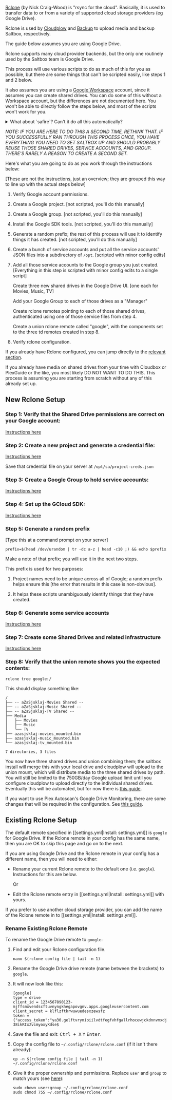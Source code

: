 [Rclone](https://rclone.org) (by Nick Craig-Wood) is "rsync for the cloud". Basically, it is used to transfer data to or from a variety of supported cloud storage providers (eg Google Drive).

Rclone is used by [Cloudplow](cloudplow) and [Backup](/saltbox/backup/backup) to upload media and backup Saltbox, respectively.

The guide below assumes you are using Google Drive.

Rclone supports many cloud provider backends, but the only one routinely used by the Saltbox team is Google Drive.

This process will use various scripts to do as much of this for you as possible, but there are some things that can't be scripted easily, like steps 1 and 2 below.

It also assumes you are using a [Google Workspace](https://workspace.google.com/) account, since it assumes you can create shared drives.  You can do some of this without a Workspace account, but the differences are not documented here.  You won't be able to directly follow the steps below, and most of the scripts won't work for you.

<details>
<summary>What about `safire`? Can't it do all this automatically?</summary>
<br />

  Sure, and the first version of this attempt at automation used safire to do everything from step 3 on with two runs of a script which asked a couple questions.  It always worked on the developer's machine, but failed half the time on not-the-developer's machine.  So this approach was built out to not use `safire`.

  Eventually there will be an app or script that will take care of all this, but until that day, there is this.

  If you have suggestions about how this can be made more clear, by all means open an issue.

</details>

_NOTE: IF YOU ARE HERE TO DO THIS A SECOND TIME, RETHINK THAT.  IF YOU SUCCESSFULLY RAN THROUGH THIS PROCESS ONCE, YOU HAVE EVERYTHING YOU NEED TO SET SALTBOX UP AND SHOULD PROBABLY REUSE THOSE SHARED DRIVES, SERVICE ACCOUNTS, AND GROUP.  THERE'S RARELY A REASON TO CREATE A SECOND SET._

Here's what you are going to do as you work through the instructions below:

[These are not the instructions, just an overview; they are grouped this way to line up with the actual steps below]

1. Verify Google account permissions. 

2. Create a Google project. 
   [not scripted, you'll do this manually]

3. Create a Google group.
   [not scripted, you'll do this manually]

4. Install the Google SDK tools.
   [not scripted, you'll do this manually]

5. Generate a random prefix; the rest of this process will use it to identify things it has created.
   [not scripted, you'll do this manually]

6. Create a bunch of service accounts and put all the service accounts' JSON files into a subdirectory of `/opt`. 
   [scripted with minor config edits]

7. Add all those service accounts to the Google group you just created.
   [Everything in this step is scripted with minor config edits to a single script]

   Create three new shared drives in the Google Drive UI.
   [one each for Movies, Music, TV]

   Add your Google Group to each of those drives as a "Manager"

   Create rclone remotes pointing to each of those shared drives, authenticated using one of those service files from step 4.

   Create a union rclone remote called "google", with the components set to the three td remotes created in step 8.

8. Verify rclone configuration. 

If you already have Rclone configured, you can jump directly to the [relevant section](#existing-rclone-setup).

If you already have media on shared drives from your time with Cloudbox or PlexGuide or the like, you most likely DO NOT WANT TO DO THIS.  This process is assuming you are starting from scratch without any of this already set up.

## New Rclone Setup

### Step 1: Verify that the Shared Drive permissions are correct on your Google account:

[Instructions here](google-account-perms)

### Step 2: Create a new project and generate a credential file:

[Instructions here](google-project-setup)

Save that credential file on your server at `/opt/sa/project-creds.json`

### Step 3: Create a Google Group to hold service accounts:

[Instructions here](google-group-setup)

### Step 4: Set up the GCloud SDK:

[Instructions here](google-gcloud-tools-install)

### Step 5: Generate a random prefix

[Type this at a command prompt on your server]

```
prefix=$(head /dev/urandom | tr -dc a-z | head -c10 ;) && echo $prefix
```

Make a note of that prefix; you will use it in the next two steps.

This prefix is used for two purposes:

  1. Project names need to be unique across all of Google; a random prefix helps ensure this [the error that results in this case is non-obvious].

  2. It helps these scripts unambiguously identify things that they have created.

### Step 6: Generate some service accounts

[Instructions here](google-service-accounts)

### Step 7: Create some Shared Drives and related infrastructure

[Instructions here](google-shared-drives)

### Step 8: Verify that the union remote shows you the expected contents:

```
rclone tree google:/
```

This should display something like:

```
/
├── -- aZaSjsklaj-Movies Shared --
├── -- aZaSjsklaj-Music Shared --
├── -- aZaSjsklaj-TV Shared --
├── Media
│   ├── Movies
│   ├── Music
│   └── TV
├── azasjsklaj-movies_mounted.bin
├── azasjsklaj-music_mounted.bin
└── azasjsklaj-tv_mounted.bin

7 directories, 3 files
```

You now have three shared drives and union combining them; the saltbox install will merge this with your local drive and cloudplow will upload to the union mount, which will distribute media to the three shared drives by path.  You will still be limited to the 750GB/day Google upload limit until you configure cloudplow to upload directly to the individual shared drives.  Eventually this will be automated, but for now there is [this guide](cloudplow-config).

If you want to use Plex Autoscan's Google Drive Monitoring, there are some changes that will be required in the configuration. See [this guide](plex-autoscan-config).

## Existing Rclone Setup

The default remote specified in [[settings.yml|Install: settings.yml]] is `google` for Google Drive. If the Rclone remote in your config has the same name, then you are OK to skip this page and go on to the next.

If you are using Google Drive and the Rclone remote in your config has a different name, then you will need to either:

- Rename your current Rclone remote to the default one (i.e. `google`). Instructions for this are below.

  Or

- Edit the Rclone remote entry in [[settings.yml|Install: settings.yml]] with yours.

If you prefer to use another cloud storage provider, you can add the name of the Rclone remote in to [[settings.yml|Install: settings.yml]].

### Rename Existing Rclone Remote

To rename the Google Drive remote to `google`:

1. Find and edit your Rclone configuration file.

   ```
   nano $(rclone config file | tail -n 1)
   ```
1. Rename the Google Drive drive remote (name between the brackets) to `google`.

1. It will now look like this:

   ```
   [google]
   type = drive
   client_id = 1234567890123-mjffsmxvendscftuvnyngkhegapovgnv.apps.googleusercontent.com
   client_secret = klflzftkrwuwuedesxzewsfz
   token = {"access_token":"ya30.gelftvrymioiilvdtfegfvhfgallrhocewjckdnnvmxdjpjzbdhkmgulvqhgbafkdtpottzthhnyzysxwlpf-38ikRIxZvimyoxyKdse$
   ```
1. Save the file and exit: <kbd class="platform-all">Ctrl + X</kbd> <kbd class="platform-all">Y</kbd> <kbd class="platform-all">Enter</kbd>.

1. Copy the config file to `~/.config/rclone/rclone.conf` (if it isn't there already):

   ```
   cp -n $(rclone config file | tail -n 1) ~/.config/rclone/rclone.conf
   ```

1. Give it the proper ownership and permissions. Replace `user` and `group` to match yours (see [here](/faq/System#find-your-user-id-uid-and-group-id-gid)):

   ```
   sudo chown user:group ~/.config/rclone/rclone.conf
   sudo chmod 755 ~/.config/rclone/rclone.conf
   ```
